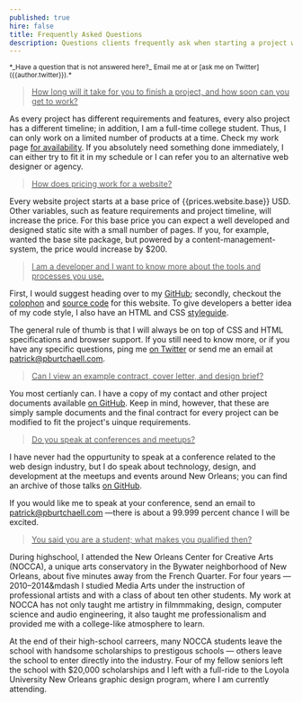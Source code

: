 ```yaml
---
published: true
hire: false
title: Frequently Asked Questions
description: Questions clients frequently ask when starting a project with me.
---
```

<p class=centered>
  <small>*_Have a question that is not answered here?_ Email me at <patrick@pburtchaell.com> or [ask me on Twitter]({{author.twitter}}).*</small>
</p>

<a href=#time>
  <blockquote class=color-green>
    How long will it take for you to finish a project, and how soon can you get to work?
  </blockquote>
</a>

As every project has different requirements and features, every also project has a different timeline; in addition, I am a full-time college student. Thus, I can only work on a limited number of products at a time. Check my work page [for availability](/work). If you absolutely need something done immediately, I can either try to fit it in my schedule or I can refer you to an alternative web designer or agency.

<a href=#pricing>
  <blockquote class=color-blue>
    How does pricing work for a website?
  </blockquote>
</a>

Every website project starts at a base price of {{prices.website.base}} USD. Other variables, such as feature requirements and project timeline, will increase the price. For this base price you can expect a well developed and designed static site with a small number of pages. If you, for example, wanted the base site package, but powered by a content-management-system, the price would increase by $200.

<a href=#code>
  <blockquote class=color-red>
    I am a developer and I want to know more about the tools and processes you use.
  </blockquote>
</a>

First, I would suggest heading over to my [GitHub]({{author.github}}); secondly, checkout the [colophon](/colophon) and [source code]({{author.github}}/site) for this website. To give developers a better idea of my code style, I also have an HTML and CSS [styleguide](/styleguide).

The general rule of thumb is that I will always be on top of CSS and HTML specifications and browser support. If you still need to know more, or if you have any specific questions, ping me [on Twitter]({{author.twitter}}) or send me an email at <patrick@pburtchaell.com>.

<a href=#documentation>
  <blockquote class=color-green>
    Can I view an example contract, cover letter, and design brief?
  </blockquote>
</a>

You most certianly can. I have a copy of my contact and other project documents available [on GitHub]({{author.github}}/contract). Keep in mind, however, that these are simply sample documents and the final contract for every project can be modified to fit the project's uinque requirements.

<a href=#speaking>
  <blockquote class=color-blue>
    Do you speak at conferences and meetups?
  </blockquote>
</a>

I have never had the oppurtunity to speak at a conference related to the web design industry, but I do speak about technology, design, and development at the meetups and events around New Orleans; you can find an archive of those talks [on GitHub]({{author.github}}/talks).

If you would like me to speak at your conference, send an email to <patrick@pburtchaell.com> &mdash;there is about a 99.999 percent chance I will be excited.

<a href=#what-makes-you-qualified>
  <blockquote class=color-red>
    You said you are a student; what makes you qualified then?
  </blockquote>
</a>

During highschool, I attended the New Orleans Center for Creative Arts (NOCCA), a unique arts conservatory in the Bywater neighborhood of New Orleans, about five minutes away from the French Quarter. For four years &mdash;2010&ndash;2014&mdash I studied Media Arts under the instruction of professional artists and with a class of about ten other students. My work at NOCCA has not only taught me artistry in filmmmaking, design, computer science and audio engineering, it also taught me professionalism and provided me with a college-like atmosphere to learn.

At the end of their high-school carreers, many NOCCA students leave the school with handsome scholarships to prestigous schools &mdash; others leave the school to enter directly into the industry. Four of my fellow seniors left the school with $20,000 scholarships and I left with a full-ride to the Loyola University New Orleans graphic design program, where I am currently attending.

